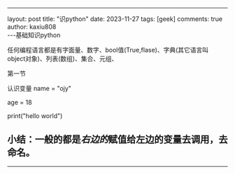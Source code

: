 ---
layout: post
title: "识python"
date:   2023-11-27
tags: [geek]
comments: true
author: kaxiu808  
---基础知识python

任何编程语言都是有字面量、数字、bool值(True,flase)、字典(其它语言叫 object对象)、列表(数组)、集合、元组、

第一节

认识变量
name = "ojy"

age = 18

print("hello world")

小结：一般的都是*右边的*赋值给左边的变量去调用，去命名。
--
-----



<!--stackedit_data:
eyJoaXN0b3J5IjpbNTIzMjUwNzQ3LDIwOTY3MDk5NjEsLTEzMD
MwMDE5MTNdfQ==
-->